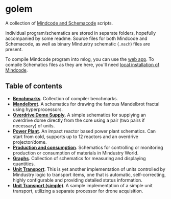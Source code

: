 # golem

A collection of [Mindcode and Schemacode](https://github.com/cardillan/mindcode/tree/devel) scripts.

Individual program/schematics are stored in separate folders, hopefully accompanied by some readme. Source files for both Mindcode and Schemacode, as well as binary Mindustry schematic (`.msch`) files are present.

To compile Mindcode program into mlog, you can use the [web app](http://mindcode.herokuapp.com/). To compile Schematics files as they are here, you'll need [local installation of Mindcode](https://github.com/cardillan/mindcode/blob/devel/doc/syntax/TOOLS-IDE-INTEGRATION.markdown). 

## Table of contents

- **[Benchmarks](benchmarks)**. Collection of compiler benchmarks.
- **[Mandelbrot](mandelbrot)**. A schematics for drawing the famous Mandelbrot fractal using hyperprocessors.
- **[Overdrive Dome Supply](overdrive)**. A simple schematics for supplying an overdrive dome directly from the core using a pair (two pairs if necessary) of units.
- **[Power Plant](power-plant)**. An impact reactor based power plant schematics. Can start from cold, supports up to 12 reactors and an overdrive projector/dome. 
- **[Production and consumption](production)**. Schematics for controlling or monitoring production or consumption of materials in Mindustry World. 
- **[Graphs](graphs)**. Collection of schematics for measuring and displaying quantities.
- **[Unit Transport](unit-transport)**. This is yet another implementation of units controlled by Mindustry logic to transport items, one that is automatic, self-correcting, highly configurable and providing detailed status information.
- **[Unit Transport (simple)](unit-transport-simple)**. A sample implementation of a simple unit transport, utilizing a separate processor for drone acquisition.